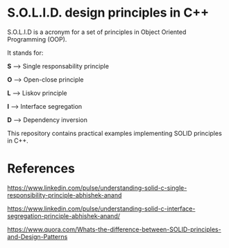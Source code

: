 # S.O.L.I.D. design principles in C++ 

S.O.L.I.D is a acronym for a set of principles in Object Oriented Programming (OOP).

It stands for:

**S** --> Single responsability principle

**O** --> Open-close principle

**L** --> Liskov principle

**I** --> Interface segregation

**D** --> Dependency inversion

This repository contains practical examples implementing SOLID principles in C++.


# References

https://www.linkedin.com/pulse/understanding-solid-c-single-responsibility-principle-abhishek-anand

https://www.linkedin.com/pulse/understanding-solid-c-interface-segregation-principle-abhishek-anand/

https://www.quora.com/Whats-the-difference-between-SOLID-principles-and-Design-Patterns


